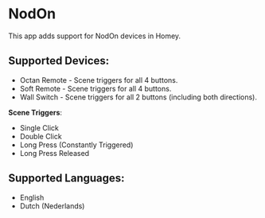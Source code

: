 # NodOn

This app adds support for NodOn devices in Homey.

## Supported Devices:
* Octan Remote - Scene triggers for all 4 buttons.
* Soft Remote - Scene triggers for all 4 buttons.
* Wall Switch - Scene triggers for all 2 buttons (including both directions).

**Scene Triggers**:
* Single Click
* Double Click
* Long Press (Constantly Triggered)
* Long Press Released

## Supported Languages:
* English
* Dutch (Nederlands)